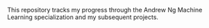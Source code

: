 This repository tracks my progress through the Andrew Ng Machine Learning specialization and my subsequent projects.
